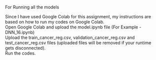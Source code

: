 
For Running all the models

Since I have used Google Colab for this assignment, my instructions are based on how to run my codes on Google Colab.  
Open Google Colab and upload the model.ipynb file (For Example - DNN_16.ipynb)  
Upload the train_cancer_reg.csv,  validation_cancer_reg.csv and test_cancer_reg.csv files (uploaded files will be removed if your runtime gets disconnected).  
Run the codes.  
